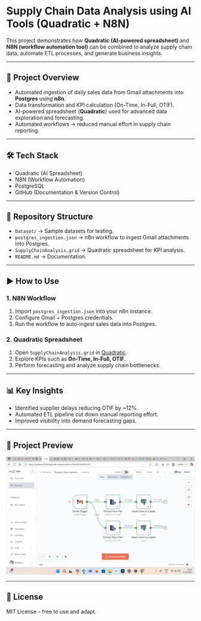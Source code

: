 # Supply Chain Data Analysis using AI Tools (Quadratic + N8N)

This project demonstrates how **Quadratic (AI-powered spreadsheet)** and **N8N (workflow automation tool)** can be combined to analyze supply chain data, automate ETL processes, and generate business insights.

---

## 🚀 Project Overview
- Automated ingestion of daily sales data from Gmail attachments into **Postgres** using **n8n**.
- Data transformation and KPI calculation (On-Time, In-Full, OTIF).
- AI-powered spreadsheet (**Quadratic**) used for advanced data exploration and forecasting.
- Automated workflows → reduced manual effort in supply chain reporting.

---

## 🛠️ Tech Stack
- Quadratic (AI Spreadsheet)
- N8N (Workflow Automation)
- PostgreSQL
- GitHub (Documentation & Version Control)

---

## 📂 Repository Structure
- `Dataset/` → Sample datasets for testing.
- `postgres_ingestion.json` → n8n workflow to ingest Gmail attachments into Postgres.
- `SupplyChainAnalysis.grid` → Quadratic spreadsheet for KPI analysis.
- `README.md` → Documentation.

---

## ▶️ How to Use

### 1. N8N Workflow
1. Import `postgres_ingestion.json` into your n8n instance.
2. Configure Gmail + Postgres credentials.
3. Run the workflow to auto-ingest sales data into Postgres.

### 2. Quadratic Spreadsheet
1. Open `SupplyChainAnalysis.grid` in [Quadratic](https://www.quadratichq.com/).
2. Explore KPIs such as **On-Time, In-Full, OTIF**.
3. Perform forecasting and analyze supply chain bottlenecks.

---

## 📊 Key Insights
- Identified supplier delays reducing OTIF by ~12%.
- Automated ETL pipeline cut down manual reporting effort.
- Improved visibility into demand forecasting gaps.

---

## 📸 Project Preview

![Workflow Preview](workflow_image.png)


---

## 📜 License
MIT License – free to use and adapt.

